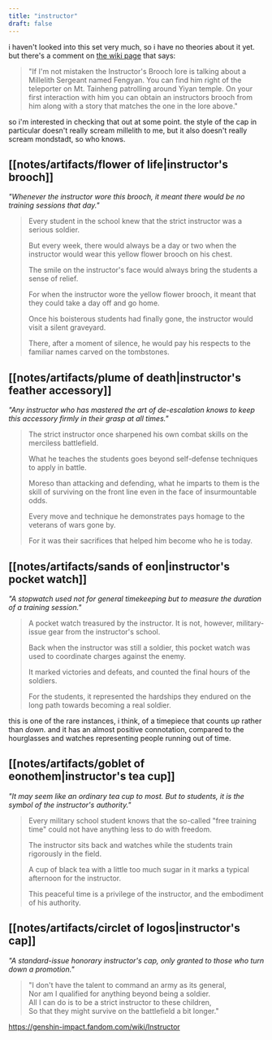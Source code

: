 ```yaml
---
title: "instructor"
draft: false
---
```


i haven't looked into this set very much, so i have no theories about it yet. but there's a comment on [the wiki page](https://genshin-impact.fandom.com/wiki/Instructor) that says:
> "If I'm not mistaken the Instructor's Brooch lore is talking about a Millelith Sergeant named Fengyan. You can find him right of the teleporter on Mt. Tainheng patrolling around Yiyan temple. On your first interaction with him you can obtain an instructors brooch from him along with a story that matches the one in the lore above."

so i'm interested in checking that out at some point. the style of the cap in particular doesn't really scream millelith to me, but it also doesn't really scream mondstadt, so who knows.

## [[notes/artifacts/flower of life|instructor's brooch]]
*"Whenever the instructor wore this brooch, it meant there would be no training sessions that day."*
> Every student in the school knew that the strict instructor was a serious soldier.  
> 
> But every week, there would always be a day or two when the instructor would wear this yellow flower brooch on his chest.  
> 
> The smile on the instructor's face would always bring the students a sense of relief.  
> 
> For when the instructor wore the yellow flower brooch, it meant that they could take a day off and go home.  
> 
> Once his boisterous students had finally gone, the instructor would visit a silent graveyard.  
> 
> There, after a moment of silence, he would pay his respects to the familiar names carved on the tombstones.

## [[notes/artifacts/plume of death|instructor's feather accessory]]
*"Any instructor who has mastered the art of de-escalation knows to keep this accessory firmly in their grasp at all times."*
> The strict instructor once sharpened his own combat skills on the merciless battlefield.  
> 
> What he teaches the students goes beyond self-defense techniques to apply in battle.  
> 
> Moreso than attacking and defending, what he imparts to them is the skill of surviving on the front line even in the face of insurmountable odds.  
> 
> Every move and technique he demonstrates pays homage to the veterans of wars gone by.  
> 
> For it was their sacrifices that helped him become who he is today.

## [[notes/artifacts/sands of eon|instructor's pocket watch]]
*"A stopwatch used not for general timekeeping but to measure the duration of a training session."*
> A pocket watch treasured by the instructor. It is not, however, military-issue gear from the instructor's school.  
> 
> Back when the instructor was still a soldier, this pocket watch was used to coordinate charges against the enemy.  
> 
> It marked victories and defeats, and counted the final hours of the soldiers.  
> 
> For the students, it represented the hardships they endured on the long path towards becoming a real soldier.

this is one of the rare instances, i think, of a timepiece that counts *up* rather than *down.* and it has an almost positive connotation, compared to the hourglasses and watches representing people running out of time.

## [[notes/artifacts/goblet of eonothem|instructor's tea cup]]
*"It may seem like an ordinary tea cup to most. But to students, it is the symbol of the instructor's authority."*
> Every military school student knows that the so-called "free training time" could not have anything less to do with freedom.  
> 
> The instructor sits back and watches while the students train rigorously in the field.  
> 
> A cup of black tea with a little too much sugar in it marks a typical afternoon for the instructor.  
> 
> This peaceful time is a privilege of the instructor, and the embodiment of his authority.

## [[notes/artifacts/circlet of logos|instructor's cap]]
*"A standard-issue honorary instructor's cap, only granted to those who turn down a promotion."*
> "I don't have the talent to command an army as its general,  
> Nor am I qualified for anything beyond being a soldier.  
> All I can do is to be a strict instructor to these children,  
> So that they might survive on the battlefield a bit longer."

https://genshin-impact.fandom.com/wiki/Instructor